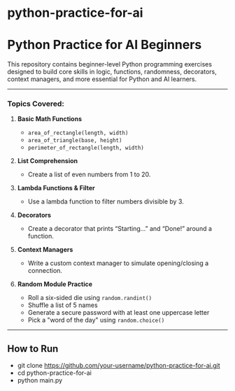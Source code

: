 # python-practice-for-ai

# Python Practice for AI Beginners

This repository contains beginner-level Python programming exercises designed to build core skills in logic, functions, randomness, decorators, context managers, and more essential for Python and AI  learners.

---

### Topics Covered:

1. **Basic Math Functions**
   - `area_of_rectangle(length, width)`
   - `area_of_triangle(base, height)`
   - `perimeter_of_rectangle(length, width)`

2. **List Comprehension**
   - Create a list of even numbers from 1 to 20.

3. **Lambda Functions & Filter**
   - Use a lambda function to filter numbers divisible by 3.

4. **Decorators**
   - Create a decorator that prints “Starting…” and “Done!” around a function.

5. **Context Managers**
   - Write a custom context manager to simulate opening/closing a connection.

6. **Random Module Practice**
   - Roll a six-sided die using `random.randint()`
   - Shuffle a list of 5 names
   - Generate a secure password with at least one uppercase letter
   - Pick a "word of the day" using `random.choice()`

---

## How to Run

- git clone https://github.com/your-username/python-practice-for-ai.git
- cd python-practice-for-ai
- python main.py
